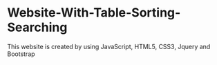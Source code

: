 # Website-With-Table-Sorting-Searching
This website is created by using JavaScript, HTML5, CSS3, Jquery and Bootstrap 
